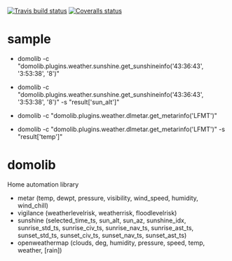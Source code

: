 [![Travis build status](https://travis-ci.org/badele/domolib.png?branch=master)](https://travis-ci.org/badele/domolib) [![Coveralls status](https://coveralls.io/repos/badele/domolib/badge.png)](https://coveralls.io/r/badele/domolib)

sample
======

 - domolib -c "domolib.plugins.weather.sunshine.get_sunshineinfo('43:36:43', '3:53:38', '8')"
 - domolib -c "domolib.plugins.weather.sunshine.get_sunshineinfo('43:36:43', '3:53:38', '8')" -s "result['sun_alt']" 

 - domolib -c "domolib.plugins.weather.dlmetar.get_metarinfo('LFMT')"
 - domolib -c "domolib.plugins.weather.dlmetar.get_metarinfo('LFMT')" -s "result['temp']"


domolib
=======

Home automation library

- metar (temp, dewpt, pressure, visibility, wind_speed, humidity, wind_chill)
- vigilance (weatherlevelrisk, weatherrisk, floodlevelrisk)
- sunshine (selected_time_ts, sun_alt, sun_az, sunshine_idx,
            sunrise_std_ts, sunrise_civ_ts, sunrise_nav_ts, sunrise_ast_ts,
            sunset_std_ts, sunset_civ_ts, sunset_nav_ts, sunset_ast_ts)
- openweathermap (clouds, deg, humidity, pressure, speed, temp, weather, [rain])